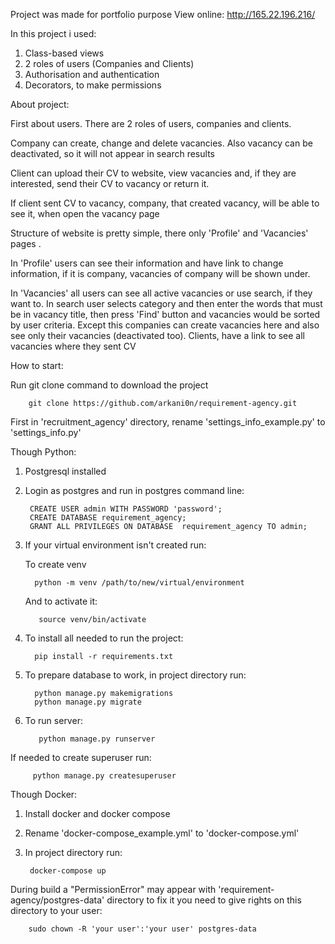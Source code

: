 Project was made for portfolio purpose 
View online: http://165.22.196.216/

In this project i used:
1. Class-based views
1. 2 roles of users (Companies and Clients)
1. Authorisation and authentication 
1. Decorators, to make permissions

About project:

First about users. There are 2 roles of users, companies and clients.
 
Company can create, change and delete vacancies.
Also vacancy can be deactivated, so it will not appear in search results 

Client can upload their CV to website, view vacancies and, if they are interested, 
send their CV to vacancy or return it. 
 
If client sent CV to vacancy, company, that created vacancy, will be able to see it, 
when open the vacancy page    

Structure of website is pretty simple, there only 'Profile' and 'Vacancies' pages
. 

In 'Profile' users can see their information and have link to change information, if it is company, vacancies of company will 
be shown under.

In 'Vacancies' all users can see all active vacancies or use search, if they want to. In search user selects category 
and then enter the words that must be in vacancy title, then press 'Find' button and vacancies would be sorted by user criteria. 
Except this companies can create vacancies here and also see only their vacancies (deactivated too).
Clients, have a link to see all vacancies where they sent CV   

How to start:

Run git clone command to download the project

        git clone https://github.com/arkani0n/requirement-agency.git
        
First in 'recruitment_agency' directory, rename 'settings_info_example.py' to 'settings_info.py'

Though Python:

1. Postgresql installed 
1. Login as postgres and run in postgres command line:

        CREATE USER admin WITH PASSWORD 'password';
        CREATE DATABASE requirement_agency;
        GRANT ALL PRIVILEGES ON DATABASE  requirement_agency TO admin;

1. If your virtual environment isn't created run:

    To create venv
    
         python -m venv /path/to/new/virtual/environment
         
    And to activate it:
    
          source venv/bin/activate  
         
1. To install all needed to run the project:

         pip install -r requirements.txt
1. To prepare database to work, in project directory run:    
     
         python manage.py makemigrations 
         python manage.py migrate

1. To run server: 

          python manage.py runserver
If needed to create superuser run:

         python manage.py createsuperuser

Though Docker:
1. Install docker and docker compose 
1. Rename 'docker-compose_example.yml' to 'docker-compose.yml'
1. In project directory run: 

        docker-compose up 
During build a "PermissionError" may appear with 'requirement-agency/postgres-data' directory
to fix it you need to give rights on this directory to your user:
        
        sudo chown -R 'your user':'your user' postgres-data     
    

    
     
    
